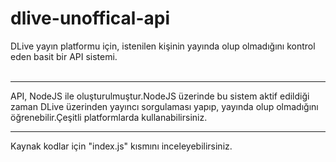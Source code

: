 # dlive-unoffical-api
<p>DLive yayın platformu için, istenilen kişinin yayında olup olmadığını kontrol eden basit bir API sistemi.<br><br>
  <hr>
API, NodeJS ile oluşturulmuştur.NodeJS üzerinde bu sistem aktif edildiği zaman DLive üzerinden yayıncı sorgulaması yapıp, yayında olup olmadığını öğrenebilir.Çeşitli platformlarda kullanabilirsiniz.<br>
<hr>
Kaynak kodlar için "index.js" kısmını inceleyebilirsiniz.
<p>
